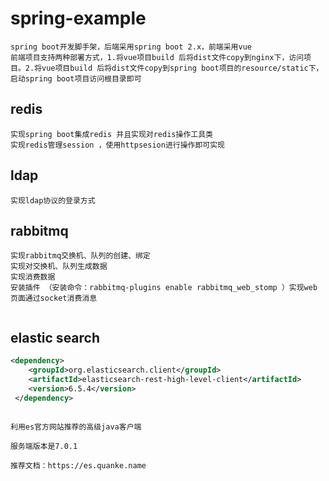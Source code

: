 # spring-example
```text
spring boot开发脚手架，后端采用spring boot 2.x，前端采用vue
前端项目支持两种部署方式，1.将vue项目build 后将dist文件copy到nginx下，访问项目。2.将vue项目build 后将dist文件copy到spring boot项目的resource/static下，启动spring boot项目访问根目录即可

```


## redis
```text
实现spring boot集成redis 并且实现对redis操作工具类
实现redis管理session ，使用httpsesion进行操作即可实现

```

## ldap
```text
实现ldap协议的登录方式
```

## rabbitmq
```text
实现rabbitmq交换机、队列的创建、绑定
实现对交换机、队列生成数据
实现消费数据
安装插件 （安装命令：rabbitmq-plugins enable rabbitmq_web_stomp ）实现web 页面通过socket消费消息


```


## elastic search 
```xml
<dependency>
    <groupId>org.elasticsearch.client</groupId>
    <artifactId>elasticsearch-rest-high-level-client</artifactId>
    <version>6.5.4</version>
 </dependency>
 
```

```text
利用es官方网站推荐的高级java客户端

服务端版本是7.0.1

推荐文档：https://es.quanke.name

```

